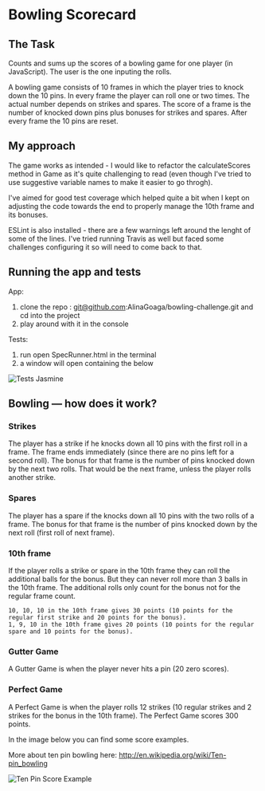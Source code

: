 
Bowling Scorecard
=================

## The Task 

Counts and sums up the scores of a bowling game for one player (in JavaScript). The user is the one inputing the rolls.

A bowling game consists of 10 frames in which the player tries to knock down the 10 pins. In every frame the player can roll one or two times. The actual number depends on strikes and spares. The score of a frame is the number of knocked down pins plus bonuses for strikes and spares. After every frame the 10 pins are reset.

## My approach

The game works as intended - I would like to refactor the calculateScores method in Game as it's quite challenging to read (even though I've tried to use suggestive variable names to make it easier to go throgh).

I've aimed for good test coverage which helped quite a bit when I kept on adjusting the code towards the end to properly manage the 10th frame and its bonuses.

ESLint is also installed - there are a few warnings left around the lenght of some of the lines. 
I've tried running Travis as well but faced some challenges configuring it so will need to come back to that. 

## Running the app and tests

App: 
1. clone the repo : git@github.com:AlinaGoaga/bowling-challenge.git and cd into the project
2. play around with it in the console

Tests: 
1. run open SpecRunner.html in the terminal
2. a window will open containing the below

![Tests Jasmine](https://github.com/AlinaGoaga/bowling-challenge/blob/master/tests_passing.jpeg)

## Bowling — how does it work?

### Strikes

The player has a strike if he knocks down all 10 pins with the first roll in a frame. The frame ends immediately (since there are no pins left for a second roll). The bonus for that frame is the number of pins knocked down by the next two rolls. That would be the next frame, unless the player rolls another strike.

### Spares

The player has a spare if the knocks down all 10 pins with the two rolls of a frame. The bonus for that frame is the number of pins knocked down by the next roll (first roll of next frame).

### 10th frame

If the player rolls a strike or spare in the 10th frame they can roll the additional balls for the bonus. But they can never roll more than 3 balls in the 10th frame. The additional rolls only count for the bonus not for the regular frame count.

    10, 10, 10 in the 10th frame gives 30 points (10 points for the regular first strike and 20 points for the bonus).
    1, 9, 10 in the 10th frame gives 20 points (10 points for the regular spare and 10 points for the bonus).

### Gutter Game

A Gutter Game is when the player never hits a pin (20 zero scores).

### Perfect Game

A Perfect Game is when the player rolls 12 strikes (10 regular strikes and 2 strikes for the bonus in the 10th frame). The Perfect Game scores 300 points.

In the image below you can find some score examples.

More about ten pin bowling here: http://en.wikipedia.org/wiki/Ten-pin_bowling

![Ten Pin Score Example](images/example_ten_pin_scoring.png)
